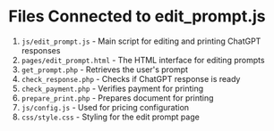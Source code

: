 # Files Connected to edit_prompt.js

1. `js/edit_prompt.js` - Main script for editing and printing ChatGPT responses
2. `pages/edit_prompt.html` - The HTML interface for editing prompts
3. `get_prompt.php` - Retrieves the user's prompt
4. `check_response.php` - Checks if ChatGPT response is ready
5. `check_payment.php` - Verifies payment for printing
6. `prepare_print.php` - Prepares document for printing
7. `js/config.js` - Used for pricing configuration
8. `css/style.css` - Styling for the edit prompt page
